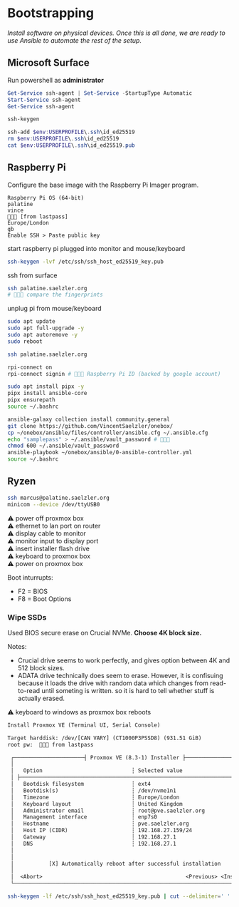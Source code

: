 # Bootstrapping

*Install software on physical devices. Once this is all done, we are ready to use Ansible to automate the rest of the setup.*

## Microsoft Surface

Run powershell as **administrator**

```powershell
Get-Service ssh-agent | Set-Service -StartupType Automatic
Start-Service ssh-agent
Get-Service ssh-agent

ssh-keygen

ssh-add $env:USERPROFILE\.ssh\id_ed25519
rm $env:USERPROFILE\.ssh\id_ed25519
cat $env:USERPROFILE\.ssh\id_ed25519.pub
```

## Raspberry Pi

Configure the base image with the Raspberry Pi Imager program.

```
Raspberry Pi OS (64-bit)
palatine
vince
🚨🚨🚨 [from lastpass]
Europe/London
gb
Enable SSH > Paste public key
```

start raspberry pi plugged into monitor and mouse/keyboard

```sh
ssh-keygen -lvf /etc/ssh/ssh_host_ed25519_key.pub
```

ssh from surface

```sh
ssh palatine.saelzler.org
# 🚨🚨🚨 compare the fingerprints
```

unplug pi from mouse/keyboard

```sh
sudo apt update
sudo apt full-upgrade -y
sudo apt autoremove -y
sudo reboot
```

```sh
ssh palatine.saelzler.org

rpi-connect on
rpi-connect signin # 🚨🚨🚨 Raspberry Pi ID (backed by google account)

sudo apt install pipx -y
pipx install ansible-core
pipx ensurepath
source ~/.bashrc

ansible-galaxy collection install community.general
git clone https://github.com/VincentSaelzler/onebox/
cp ~/onebox/ansible/files/controller/ansible.cfg ~/.ansible.cfg
echo "samplepass" > ~/.ansible/vault_password # 🚨🚨🚨
chmod 600 ~/.ansible/vault_password
ansible-playbook ~/onebox/ansible/0-ansible-controller.yml
source ~/.bashrc
```

## Ryzen

```sh
ssh marcus@palatine.saelzler.org
minicom --device /dev/ttyUSB0
```

⚠️ power off proxmox box  
⚠️ ethernet to lan port on router  
⚠️ display cable to monitor  
⚠️ monitor input to display port  
⚠️ insert installer flash drive  
⚠️ keyboard to proxmox box  
⚠️ power on proxmox box  

Boot inturrupts:

* F2 = BIOS
* F8 = Boot Options

### Wipe SSDs

Used BIOS secure erase on Crucial NVMe. **Choose 4K block size.**

Notes:

* Crucial drive seems to work perfectly, and gives option between 4K and 512 block sizes.
* ADATA drive technically does seem to erase. However, it is confisuing because it loads the drive with random data which changes from read-to-read until someting is written. so it is hard to tell whether stuff is actually erased.

⚠️ keyboard to windows as proxmox box reboots  

```txt
Install Proxmox VE (Terminal UI, Serial Console)

Target harddisk: /dev/[CAN VARY] (CT1000P3PSSD8) (931.51 GiB)
root pw:  🚨🚨🚨 from lastpass

 ┌──────────────────────┤ Proxmox VE (8.3-1) Installer ├──────────────────────┐
 │                                                                            │
 │   Option                            ┆ Selected value                       │
 │ ├────────────────────────────────────────────────────────────────────────┤ │
 │   Bootdisk filesystem               ┆ ext4                                 │
 │   Bootdisk(s)                       ┆ /dev/nvme1n1                         │
 │   Timezone                          ┆ Europe/London                        │
 │   Keyboard layout                   ┆ United Kingdom                       │
 │   Administrator email               ┆ root@pve.saelzler.org                │
 │   Management interface              ┆ enp7s0                               │
 │   Hostname                          ┆ pve.saelzler.org                     │
 │   Host IP (CIDR)                    ┆ 192.168.27.159/24                    │
 │   Gateway                           ┆ 192.168.27.1                         │
 │   DNS                               ┆ 192.168.27.1                         │
 │                                                                            │
 │                                                                            │
 │           [X] Automatically reboot after successful installation           │
 │                                                                            │
 │  <Abort>                                             <Previous> <Install>  │
 └────────────────────────────────────────────────────────────────────────────┘
```

```sh
ssh-keygen -lf /etc/ssh/ssh_host_ed25519_key.pub | cut --delimiter=' ' --fields=2
```
